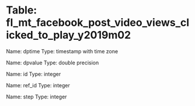 Table: fl_mt_facebook_post_video_views_clicked_to_play_y2019m02
===============================================================

Name: dptime
Type: timestamp with time zone

Name: dpvalue
Type: double precision

Name: id
Type: integer

Name: ref_id
Type: integer

Name: step
Type: integer

